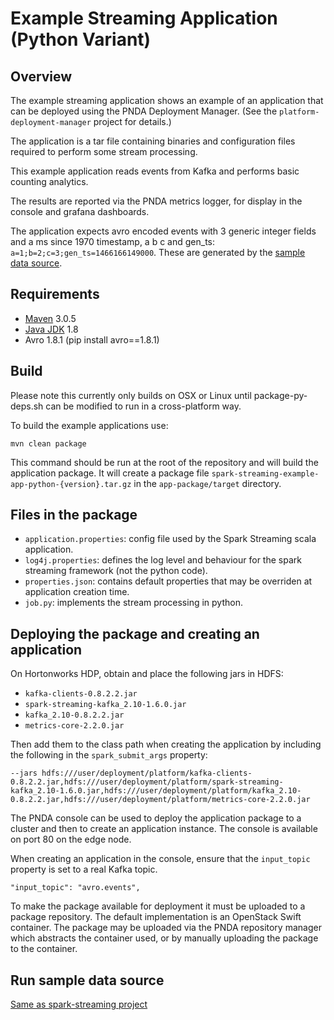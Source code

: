 # Example Streaming Application (Python Variant)

## Overview

The example streaming application shows an example of an application that can be deployed using the PNDA Deployment Manager. (See the `platform-deployment-manager` project for details.)

The application is a tar file containing binaries and configuration files required to perform some stream processing. 

This example application reads events from Kafka and performs basic counting analytics.

The results are reported via the PNDA metrics logger, for display in the console and grafana dashboards.

The application expects avro encoded events with 3 generic integer fields and a ms since 1970 timestamp, a b c and gen_ts:
```a=1;b=2;c=3;gen_ts=1466166149000```. These are generated by the [sample data source](#run-sample-data-source).

## Requirements

* [Maven](https://maven.apache.org/docs/3.0.5/release-notes.html) 3.0.5
* [Java JDK](https://docs.oracle.com/javase/8/docs/technotes/guides/install/install_overview.html) 1.8
* Avro 1.8.1 (pip install avro==1.8.1)

## Build

Please note this currently only builds on OSX or Linux until package-py-deps.sh can be modified to run in a cross-platform way.
 
To build the example applications use:

````
mvn clean package
````

This command should be run at the root of the repository and will build the application package. It will create a package file `spark-streaming-example-app-python-{version}.tar.gz` in the `app-package/target` directory.

## Files in the package

- `application.properties`: config file used by the Spark Streaming scala application.
- `log4j.properties`: defines the log level and behaviour for the spark streaming framework (not the python code).
- `properties.json`: contains default properties that may be overriden at application creation time.
- `job.py`: implements the stream processing in python.

## Deploying the package and creating an application

On Hortonworks HDP, obtain and place the following jars in HDFS:

 - `kafka-clients-0.8.2.2.jar`
 - `spark-streaming-kafka_2.10-1.6.0.jar`
 - `kafka_2.10-0.8.2.2.jar`
 - `metrics-core-2.2.0.jar`

Then add them to the class path when creating the application by including the following in the `spark_submit_args` property:

`--jars hdfs:///user/deployment/platform/kafka-clients-0.8.2.2.jar,hdfs:///user/deployment/platform/spark-streaming-kafka_2.10-1.6.0.jar,hdfs:///user/deployment/platform/kafka_2.10-0.8.2.2.jar,hdfs:///user/deployment/platform/metrics-core-2.2.0.jar`

The PNDA console can be used to deploy the application package to a cluster and then to create an application instance. The console is available on port 80 on the edge node.

When creating an application in the console, ensure that the `input_topic` property is set to a real Kafka topic.

```
"input_topic": "avro.events",
```

To make the package available for deployment it must be uploaded to a package repository. The default implementation is an OpenStack Swift container. The package may be uploaded via the PNDA repository manager which abstracts the container used, or by manually uploading the package to the container.


## Run sample data source

[Same as spark-streaming project](../spark-streaming/README.md#run-sample-data-source)


